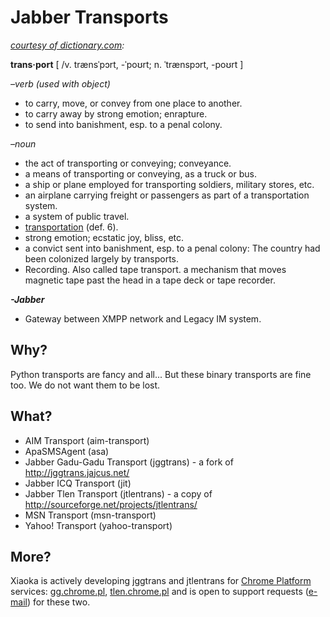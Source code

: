 Jabber Transports
=================
*[courtesy of dictionary.com](http://dictionary.reference.com/browse/transport):*

**trans·port** [ /v. trænsˈpɔrt, -ˈpoʊrt; n. ˈtrænspɔrt, -poʊrt ]

_–verb (used with object)_
  - to carry, move, or convey from one place to another.
  - to carry away by strong emotion; enrapture.
  - to send into banishment, esp. to a penal colony.

_–noun_
  - the act of transporting or conveying; conveyance.
  - a means of transporting or conveying, as a truck or bus.
  - a ship or plane employed for transporting soldiers, military stores, etc.
  - an airplane carrying freight or passengers as part of a transportation system.
  - a system of public travel.
  - [transportation](http://dictionary.reference.com/search?q=transportation) (def. 6).
  - strong emotion; ecstatic joy, bliss, etc.
  - a convict sent into banishment, esp. to a penal colony: The country had been colonized largely by transports.
  - Recording. Also called tape transport. a mechanism that moves magnetic tape past the head in a tape deck or tape recorder.

_**-Jabber**_

  - Gateway between XMPP network and Legacy IM system.


Why?
----
Python transports are fancy and all... But these binary transports are fine too. We do not want them to be lost.

What?
-----
  * AIM Transport (aim-transport)
  * ApaSMSAgent (asa)
  * Jabber Gadu-Gadu Transport (jggtrans) - a fork of http://jggtrans.jajcus.net/
  * Jabber ICQ Transport (jit)
  * Jabber Tlen Transport (jtlentrans) - a copy of http://sourceforge.net/projects/jtlentrans/
  * MSN Transport (msn-transport)
  * Yahoo! Transport (yahoo-transport)

More?
-----
Xiaoka is actively developing jggtrans and jtlentrans for [Chrome Platform](http://www.chrome.pl/) services: [gg.chrome.pl](xmpp:gg.chrome.pl), [tlen.chrome.pl](xmpp:tlen.chrome.pl) and is open to support requests ([e-mail](mailto:contact@xiaoka.com)) for these two.
